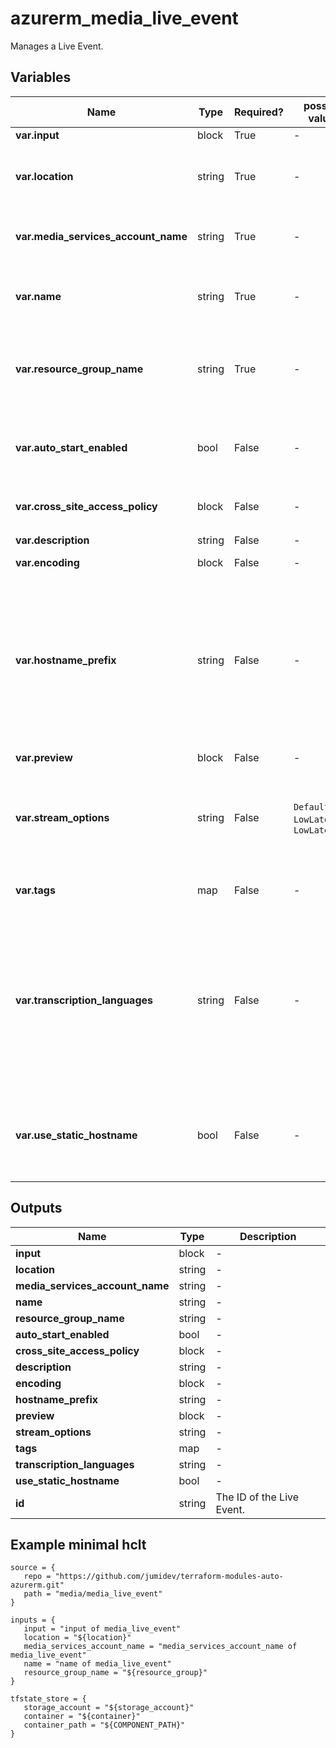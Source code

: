 # azurerm_media_live_event

Manages a Live Event.

## Variables

| Name | Type | Required? |  possible values |  Description |
| ---- | ---- | --------- |  ----------- | ----------- |
| **var.input** | block | True | -  |  A `input` block. | 
| **var.location** | string | True | -  |  The Azure Region where the Live Event should exist. Changing this forces a new Live Event to be created. | 
| **var.media_services_account_name** | string | True | -  |  The Media Services account name. Changing this forces a new Live Event to be created. | 
| **var.name** | string | True | -  |  The name which should be used for this Live Event. Changing this forces a new Live Event to be created. | 
| **var.resource_group_name** | string | True | -  |  The name of the Resource Group where the Live Event should exist. Changing this forces a new Live Event to be created. | 
| **var.auto_start_enabled** | bool | False | -  |  The flag indicates if the resource should be automatically started on creation. Changing this forces a new resource to be created. | 
| **var.cross_site_access_policy** | block | False | -  |  A `cross_site_access_policy` block. | 
| **var.description** | string | False | -  |  A description for the live event. | 
| **var.encoding** | block | False | -  |  A `encoding` block. | 
| **var.hostname_prefix** | string | False | -  |  When `use_static_hostname` is set to true, the `hostname_prefix` specifies the first part of the hostname assigned to the live event preview and ingest endpoints. The final hostname would be a combination of this prefix, the media service account name and a short code for the Azure Media Services data center. | 
| **var.preview** | block | False | -  |  A `preview` block. | 
| **var.stream_options** | string | False | `Default`, `LowLatency`, `LowLatencyV2`  |  A list of options to use for the LiveEvent. Possible values are `Default`, `LowLatency`, `LowLatencyV2`. Please see more at this [document](https://learn.microsoft.com/en-us/azure/media-services/latest/live-event-latency-reference#lowlatency-and-lowlatencyv2-options). Changing this forces a new resource to be created. | 
| **var.tags** | map | False | -  |  A mapping of tags which should be assigned to the Live Event. | 
| **var.transcription_languages** | string | False | -  |  Specifies a list of languages (locale) to be used for speech-to-text transcription – it should match the spoken language in the audio track. The value should be in `BCP-47` format (e.g: `en-US`). [See the Microsoft Documentation for more information about the live transcription feature and the list of supported languages](https://go.microsoft.com/fwlink/?linkid=2133742 ). | 
| **var.use_static_hostname** | bool | False | -  |  Specifies whether a static hostname would be assigned to the live event preview and ingest endpoints. Changing this forces a new Live Event to be created. | 



## Outputs

| Name | Type | Description |
| ---- | ---- | --------- | 
| **input** | block  | - | 
| **location** | string  | - | 
| **media_services_account_name** | string  | - | 
| **name** | string  | - | 
| **resource_group_name** | string  | - | 
| **auto_start_enabled** | bool  | - | 
| **cross_site_access_policy** | block  | - | 
| **description** | string  | - | 
| **encoding** | block  | - | 
| **hostname_prefix** | string  | - | 
| **preview** | block  | - | 
| **stream_options** | string  | - | 
| **tags** | map  | - | 
| **transcription_languages** | string  | - | 
| **use_static_hostname** | bool  | - | 
| **id** | string  | The ID of the Live Event. | 

## Example minimal hclt

```hcl
source = {
   repo = "https://github.com/jumidev/terraform-modules-auto-azurerm.git" 
   path = "media/media_live_event" 
}

inputs = {
   input = "input of media_live_event" 
   location = "${location}" 
   media_services_account_name = "media_services_account_name of media_live_event" 
   name = "name of media_live_event" 
   resource_group_name = "${resource_group}" 
}

tfstate_store = {
   storage_account = "${storage_account}" 
   container = "${container}" 
   container_path = "${COMPONENT_PATH}" 
}


```